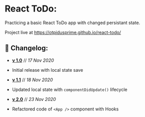 # React ToDo:

Practicing a basic React ToDo app with changed persistant state.

Project live at https://otpidusprime.github.io/react-todo/

## 💫 Changelog:

* **[v 1.0](https://github.com/otpidusprime/react-todo/releases/tag/v1.0)** // _17 Nov 2020_
 * Initial release with local state save

* **[v 1.1](https://github.com/otpidusprime/react-todo/releases/tag/v1.1)** // _18 Nov 2020_
 * Updated local state with `componentDidUpdate()` lifecycle

* **[v 2.0](https://github.com/otpidusprime/react-todo/releases/tag/v2.0)** // _23 Nov 2020_
 * Refactored code of `<App />` component with Hooks